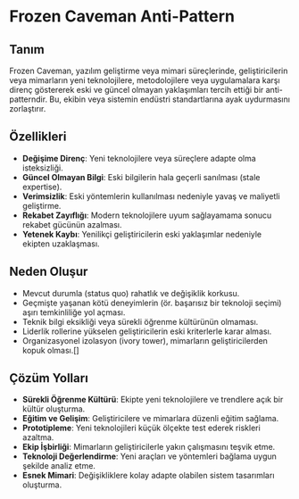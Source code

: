 # Frozen Caveman Anti-Pattern

## Tanım
Frozen Caveman, yazılım geliştirme veya mimari süreçlerinde, geliştiricilerin veya mimarların yeni teknolojilere, metodolojilere veya uygulamalara karşı direnç göstererek eski ve güncel olmayan yaklaşımları tercih ettiği bir anti-patterndir. Bu, ekibin veya sistemin endüstri standartlarına ayak uydurmasını zorlaştırır.

## Özellikleri
- **Değişime Direnç**: Yeni teknolojilere veya süreçlere adapte olma isteksizliği.
- **Güncel Olmayan Bilgi**: Eski bilgilerin hala geçerli sanılması (stale expertise).
- **Verimsizlik**: Eski yöntemlerin kullanılması nedeniyle yavaş ve maliyetli geliştirme.
- **Rekabet Zayıflığı**: Modern teknolojilere uyum sağlayamama sonucu rekabet gücünün azalması.
- **Yetenek Kaybı**: Yenilikçi geliştiricilerin eski yaklaşımlar nedeniyle ekipten uzaklaşması.

## Neden Oluşur
- Mevcut durumla (status quo) rahatlık ve değişiklik korkusu.
- Geçmişte yaşanan kötü deneyimlerin (ör. başarısız bir teknoloji seçimi) aşırı temkinliliğe yol açması.
- Teknik bilgi eksikliği veya sürekli öğrenme kültürünün olmaması.
- Liderlik rollerine yükselen geliştiricilerin eski kriterlerle karar alması.
- Organizasyonel izolasyon (ivory tower), mimarların geliştiricilerden kopuk olması.[]

## Çözüm Yolları
- **Sürekli Öğrenme Kültürü**: Ekipte yeni teknolojilere ve trendlere açık bir kültür oluşturma.
- **Eğitim ve Gelişim**: Geliştiricilere ve mimarlara düzenli eğitim sağlama.
- **Prototipleme**: Yeni teknolojileri küçük ölçekte test ederek riskleri azaltma.
- **Ekip İşbirliği**: Mimarların geliştiricilerle yakın çalışmasını teşvik etme.
- **Teknoloji Değerlendirme**: Yeni araçları ve yöntemleri bağlama uygun şekilde analiz etme.
- **Esnek Mimari**: Değişikliklere kolay adapte olabilen sistem tasarımları oluşturma.